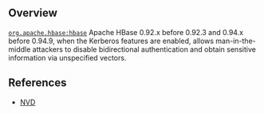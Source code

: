## Overview
[`org.apache.hbase:hbase`](http://search.maven.org/#search%7Cga%7C1%7Ca%3A%22hbase%22)
Apache HBase 0.92.x before 0.92.3 and 0.94.x before 0.94.9, when the Kerberos features are enabled, allows man-in-the-middle attackers to disable bidirectional authentication and obtain sensitive information via unspecified vectors.

## References
- [NVD](https://web.nvd.nist.gov/view/vuln/detail?vulnId=CVE-2013-2193)